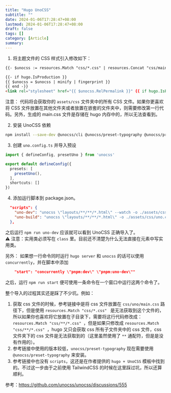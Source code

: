 ```yaml
---
title: "Hugo UnoCSS"
subtitle: ""
date: 2024-01-06T17:28:47+08:00
lastmod: 2024-01-06T17:28:47+08:00
draft: false
tags: []
category: [Article]
summary: 
---
```

1. 将主题文件的 CSS 样式引入修改如下：

```html
{{- $unocss := resources.Match "css/*.css" | resources.Concat "css/main.css" -}}

{{- if hugo.IsProduction }}
{{ $unocss = $unocss | minify | fingerprint }}
{{ end -}}
<link rel="stylesheet" href="{{ $unocss.RelPermalink }}" {{ if hugo.IsProduction }} integrity="{{ $unocss.Data.Integrity }}" {{ end }}>
```

注意：
代码将会获取你的 `assets/css` 文件夹中的所有 CSS 文件。如果你更喜欢将 CSS 文件放置在其他文件夹或者放置在嵌套的文件夹中，则需要修改第一行代码。另外，生成的 main.css 文件是存储在 hugo 内存中的，所以无法查看到。

2. 安装 UnoCSS 依赖

```bash
npm install --save-dev @unocss/cli @unocss/preset-typography @unocss/preset-uno @unocss/preset-web-fonts @unocss/preset-wind
```

3. 创建 `uno.config.ts` 并导入预设

```typescript
import { defineConfig, presetUno } from 'unocss'

export default defineConfig({
  presets: [
    presetUno(),
  ],
  shortcuts: []
})
```

4. 添加运行脚本到 package.json。

```json
  "scripts": {
    "uno-dev": "unocss \"layouts/**/**/*.html\" --watch -o ./assets/css/uno.css",
    "uno-build": "unocss \"layouts/**/**/*.html\" -o ./assets/css/uno.css"
  },
```

之后运行 `npm run uno-dev` 应该就可以看到 UnoCSS 正确导入了。   
⚠️ 注意：实用类必须写在 `class` 里。目前还不清楚为什么无法直接在元素中写实用类。

另外：
如果想一行命令同时运行 `hugo server` 和 `unocss` 的话可以使用 `concurrently`，并在脚本中添加

```json
    "start": "concurrently \"pnpm:dev\" \"pnpm:uno-dev\""
```
之后，运行 `npm run start` 便可使用一条命令在一个窗口中运行这两个命令了。

整个导入的过程其实还是踩了不少坑。例如：
1. 获取 css 文件的时候，参考链接中是将 css 文件放置在 `css/uno/main.css` 路径下，但是使用 `resources.Match "css/*.css" ` 是无法获取到这个文件的，所以如果你也喜欢将它放置在子目录下，需要将这行代码修改成：`resources.Match "css/**/*.css" `，但是如果只修改成 `resources.Match "css/**/*.css" `，hugo 又只会获取 css 所有子文件夹中的 css 文件，css 文件夹下的 css 文件是无法获取到的（这里虽然使用了 `**` 通配符，但是是没有作用的）。
2. 参考链接中使用的版本较低，`unocss/preset-typography` 现在需要使用 `@unocss/preset-typography` 来安装。
3. 参考链接中也没有 `scripts`，这还是在作者提供的 `hugo + UnoCSS` 模板中找到的。不过这一步由于之前使用 TailwindCSS 的时候在这里踩过坑，所以还算顺利。

参考：https://github.com/unocss/unocss/discussions/555
